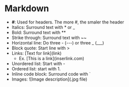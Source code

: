 # Markdown

- **#**: Used for headers. The more #, the smaler the header
- Italics: Surround text with \* or \_
- Bold: Surround text with \*\*
- Strike through: Surround text with \~\~
- Horizontal line: Do three - (---) or three _ (___)
- Block quote: Start line with >
- Links: \[Text for link](link)
  - Ex. \[This is a link](inserlink.com)
- Unordered list: Start with \-
- Ordered list: start with 1.
- Inline code block: Surround code with `
- Images: \![Image description](.jpg file)
